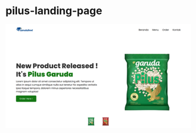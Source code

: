 # pilus-landing-page

![image alt](https://github.com/JjagoKoding/pilus-landing-page/blob/57888787c3cd558b8028c6e06ef6cf7302f0bb69/Screenshot%20(108).png)
